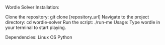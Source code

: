 Wordle Solver
Installation:

Clone the repository: git clone [repository_url]
Navigate to the project directory: cd wordle-solver
Run the script: ./run-me
Usage:
Type wordle in your terminal to start playing.

Dependencies:
Linux OS
Python